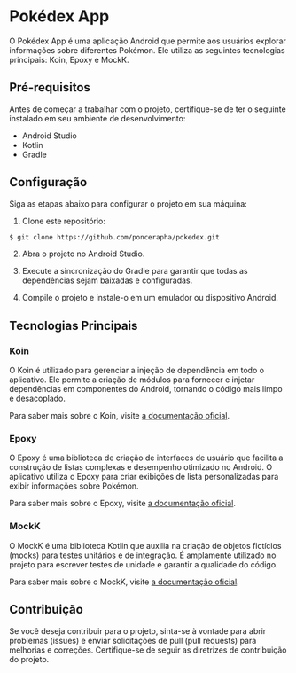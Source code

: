 # Pokédex App

O Pokédex App é uma aplicação Android que permite aos usuários explorar informações sobre diferentes Pokémon. Ele utiliza as seguintes tecnologias principais: Koin, Epoxy e MockK.

## Pré-requisitos

Antes de começar a trabalhar com o projeto, certifique-se de ter o seguinte instalado em seu ambiente de desenvolvimento:

- Android Studio
- Kotlin
- Gradle

## Configuração

Siga as etapas abaixo para configurar o projeto em sua máquina:

1. Clone este repositório:

```bash
$ git clone https://github.com/poncerapha/pokedex.git
```

2. Abra o projeto no Android Studio.

3. Execute a sincronização do Gradle para garantir que todas as dependências sejam baixadas e configuradas.

4. Compile o projeto e instale-o em um emulador ou dispositivo Android.

## Tecnologias Principais

### Koin

O Koin é utilizado para gerenciar a injeção de dependência em todo o aplicativo. Ele permite a criação de módulos para fornecer e injetar dependências em componentes do Android, tornando o código mais limpo e desacoplado.

Para saber mais sobre o Koin, visite [a documentação oficial](https://insert-koin.io/).

### Epoxy

O Epoxy é uma biblioteca de criação de interfaces de usuário que facilita a construção de listas complexas e desempenho otimizado no Android. O aplicativo utiliza o Epoxy para criar exibições de lista personalizadas para exibir informações sobre Pokémon.

Para saber mais sobre o Epoxy, visite [a documentação oficial](https://github.com/airbnb/epoxy).

### MockK

O MockK é uma biblioteca Kotlin que auxilia na criação de objetos fictícios (mocks) para testes unitários e de integração. É amplamente utilizado no projeto para escrever testes de unidade e garantir a qualidade do código.

Para saber mais sobre o MockK, visite [a documentação oficial](https://mockk.io/).

## Contribuição

Se você deseja contribuir para o projeto, sinta-se à vontade para abrir problemas (issues) e enviar solicitações de pull (pull requests) para melhorias e correções. Certifique-se de seguir as diretrizes de contribuição do projeto.
